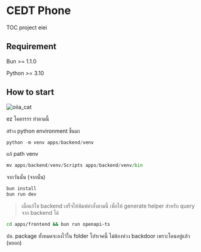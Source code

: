 # CEDT Phone

TOC project eiei

## Requirement

Bun >= 1.1.0

Python >= 3.10

## How to start

![oiia_cat](https://media.tenor.com/sbfBfp3FeY8AAAAj/oia-uia.gif)

ez โคตรรรร ทำตามนี้

สร้าง python environment ขึ้นมา

```py
python -m venv apps/backend/venv
```

แก้ path venv

```py
mv apps/backend/venv/Scripts apps/backend/venv/bin
```

จากวันนั้น (จากนั้น)

```js
bun install
bun run dev
```

> เมื่อแก้ไช backend เสร็จให้พิมพ์คำสั่งตามนี้
> เพื่อให้ generate helper สำหรับ query จาก backend ได้

```sh
cd apps/frontend && bun run openapi-ts
```

ปล. package ทั้งหมดจะลงไว้ใน folder โปรเจคนี้ ไม่ต้องห่วง backdoor เพราะโดนอยู่แล้ว (หยอก)
